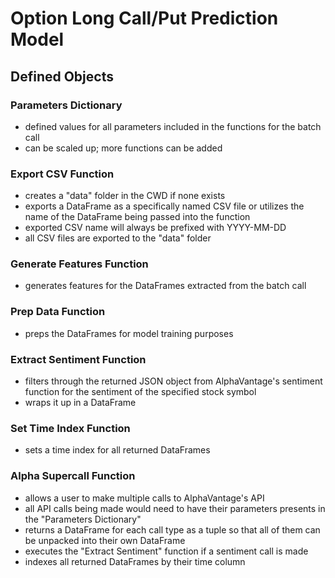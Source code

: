 # Option Long Call/Put Prediction Model
## Defined Objects
### Parameters Dictionary
- defined values for all parameters included in the functions for the batch call
- can be scaled up; more functions can be added
### Export CSV Function
- creates a "data" folder in the CWD if none exists
- exports a DataFrame as a specifically named CSV file or utilizes the name of the DataFrame being passed into the function
- exported CSV name will always be prefixed with YYYY-MM-DD
- all CSV files are exported to the "data" folder
### Generate Features Function
- generates features for the DataFrames extracted from the batch call
### Prep Data Function
- preps the DataFrames for model training purposes
### Extract Sentiment Function
- filters through the returned JSON object from AlphaVantage's sentiment function for the sentiment of the specified stock symbol
- wraps it up in a DataFrame
### Set Time Index Function
- sets a time index for all returned DataFrames
### Alpha Supercall Function
- allows a user to make multiple calls to AlphaVantage's API
- all API calls being made would need to have their parameters presents in the "Parameters Dictionary"
- returns a DataFrame for each call type as a tuple so that all of them can be unpacked into their own DataFrame
- executes the "Extract Sentiment" function if a sentiment call is made
- indexes all returned DataFrames by their time column
